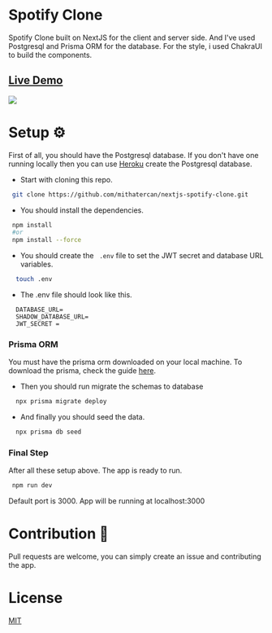 # Spotify Clone

Spotify Clone built on NextJS for the client and server side. And I've used Postgresql and Prisma ORM for the database. For the style, i used ChakraUI to build the components.

## [Live Demo](https://nextjs-spotify-clone-lac.vercel.app/signin)

![](https://user-images.githubusercontent.com/71825314/166818448-3fd621de-56ab-43a4-993e-e670d2e48d02.png)

# Setup ⚙️

First of all, you should have the Postgresql database. If you don't have one running locally then you can use [Heroku](https://www.heroku.com/postgres) create the Postgresql database.

- Start with cloning this repo.

```bash
 git clone https://github.com/mithatercan/nextjs-spotify-clone.git
```

- You should install the dependencies.

```bash
 npm install
 #or
 npm install --force
```

- You should create the ` .env` file to set the JWT secret and database URL variables.

```bash
  touch .env
```

- The .env file should look like this.

```env
  DATABASE_URL=
  SHADOW_DATABASE_URL=
  JWT_SECRET =
```

### Prisma ORM

You must have the prisma orm downloaded on your local machine. To download the prisma, check the guide [here](https://www.prisma.io/docs/getting-started/quickstart).

- Then you should run migrate the schemas to database

```bash
  npx prisma migrate deploy
```

- And finally you should seed the data.

```bash
  npx prisma db seed
```

### Final Step

After all these setup above. The app is ready to run.

```bash
 npm run dev
```

Default port is 3000. App will be running at localhost:3000

# Contribution 🙏

Pull requests are welcome, you can simply create an issue and contributing the app.

# License

[MIT](https://choosealicense.com/licenses/mit/)
